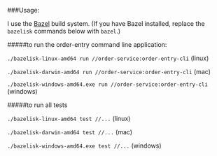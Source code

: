 ###Usage:

I use the [Bazel](https://bazel.build/) build system. (If you have Bazel installed,
replace the `bazelisk` commands below with `bazel`.)

#####to run the order-entry command line application:

`./bazelisk-linux-amd64 run //order-service:order-entry-cli` (linux)


`./bazelisk-darwin-amd64 run //order-service:order-entry-cli` (mac)


`./bazelisk-windows-amd64.exe run //order-service:order-entry-cli` (windows)


#####to run all tests

`./bazelisk-linux-amd64 test //...` (linux)


`./bazelisk-darwin-amd64 test //...` (mac)


`./bazelisk-windows-amd64.exe test //...` (windows)